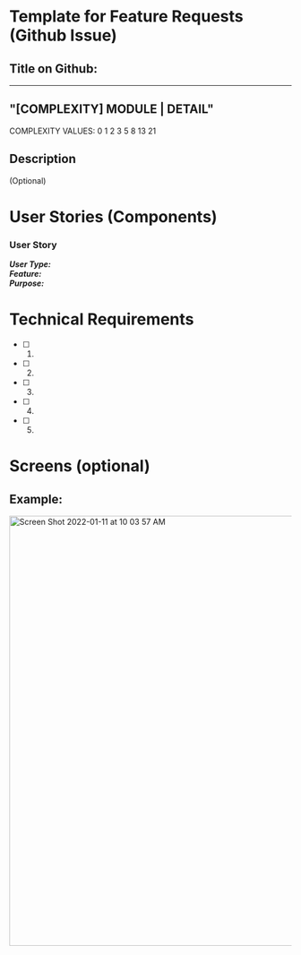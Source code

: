 # Template for Feature Requests (Github Issue)


## Title on Github:

---
 "[COMPLEXITY] MODULE | DETAIL"
---

COMPLEXITY VALUES: 0 1 2 3 5 8 13 21

## Description

<Feature Name> (Optional)
  
<Description or Business Value>
 

# User Stories (Components)

### User Story
**_User Type:_**  
**_Feature:_**  
**_Purpose:_**  


# Technical Requirements
- [ ] 1.
- [ ] 2.
- [ ] 3.
- [ ] 4.
- [ ] 5.

# Screens (optional)
 


 
## Example:
<img width="768" alt="Screen Shot 2022-01-11 at 10 03 57 AM" src="https://user-images.githubusercontent.com/918895/148967412-41f04a65-05f2-48e0-a0fd-cc841f8b51a2.png">

 
 
